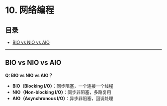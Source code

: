 # 10. 网络编程

## 目录
- [BIO vs NIO vs AIO](#bio-vs-nio-vs-aio)

---

## BIO vs NIO vs AIO

**Q: BIO vs NIO vs AIO？**
- **BIO（Blocking I/O）**：同步阻塞，一个连接一个线程
- **NIO（Non-blocking I/O）**：同步非阻塞，多路复用
- **AIO（Asynchronous I/O）**：异步非阻塞，回调处理